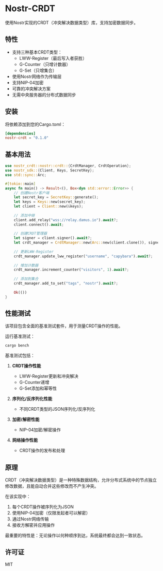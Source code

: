 # Nostr-CRDT

使用Nostr实现的CRDT（冲突解决数据类型）库，支持加密数据同步。

## 特性

- 支持三种基本CRDT类型：
  - LWW-Register（最后写入者获胜）
  - G-Counter（只增计数器）
  - G-Set（只增集合）
- 使用Nostr网络作为传输层
- 支持NIP-04加密
- 可靠的冲突解决方案
- 无需中央服务器的分布式数据同步

## 安装

将依赖添加到您的Cargo.toml：

```toml
[dependencies]
nostr-crdt = "0.1.0"
```

## 基本用法

```rust
use nostr_crdt::nostr::crdt::{CrdtManager, CrdtOperation};
use nostr_sdk::{Client, Keys, SecretKey};
use std::sync::Arc;

#[tokio::main]
async fn main() -> Result<(), Box<dyn std::error::Error>> {
    // 创建Nostr客户端
    let secret_key = SecretKey::generate();
    let keys = Keys::new(secret_key);
    let client = Client::new(&keys);
    
    // 添加中继
    client.add_relay("wss://relay.damus.io").await?;
    client.connect().await;
    
    // 创建CRDT管理器
    let signer = client.signer().await?;
    let crdt_manager = CrdtManager::new(Arc::new(client.clone()), signer.clone(), keys.clone());
    
    // 更新LWW-Register
    crdt_manager.update_lww_register("username", "capybara").await?;
    
    // 增加计数器
    crdt_manager.increment_counter("visitors", 1).await?;
    
    // 添加到集合
    crdt_manager.add_to_set("tags", "nostr").await?;
    
    Ok(())
}
```

## 性能测试

该项目包含全面的基准测试套件，用于测量CRDT操作的性能。

运行基准测试：

```bash
cargo bench
```

基准测试包括：

1. **CRDT操作性能**
   - LWW-Register更新和冲突解决
   - G-Counter递增
   - G-Set添加和幂等性

2. **序列化/反序列化性能**
   - 不同CRDT类型的JSON序列化/反序列化

3. **加密/解密性能**
   - NIP-04加密/解密操作

4. **网络操作性能**
   - CRDT操作的发布和处理

## 原理

CRDT（冲突解决数据类型）是一种特殊数据结构，允许分布式系统中的节点独立修改数据，且能自动合并这些修改而不产生冲突。

在该实现中：

1. 每个CRDT操作被序列化为JSON
2. 使用NIP-04加密（仅限发起者可以解密）
3. 通过Nostr网络传输
4. 接收方解密并应用操作

最重要的特性是：无论操作以何种顺序到达，系统最终都会达到一致状态。

## 许可证

MIT 
